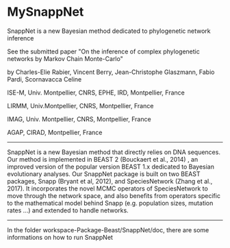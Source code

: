 # MySnappNet
SnappNet is a new Bayesian method dedicated to phylogenetic network inference

See the submitted paper "On the inference of complex phylogenetic networks by Markov Chain Monte-Carlo"

by Charles-Elie Rabier, Vincent Berry, Jean-Christophe Glaszmann, Fabio Pardi, Scornavacca Celine 


ISE-M, Univ. Montpellier, CNRS, EPHE, IRD, Montpellier, France

LIRMM, Univ.Montpellier, CNRS, Montpellier, France

IMAG, Univ. Montpellier, CNRS, Montpellier, France

AGAP, CIRAD, Montpellier, France 

***********************************************************************************************************************

SnappNet is a new Bayesian method that directly relies on DNA sequences. Our method is implemented in BEAST 2 (Bouckaert et al., 2014) , an improved version of the popular version BEAST 1.x dedicated to Bayesian evolutionary analyses. Our SnappNet package is built on two BEAST packages, Snapp (Bryant et al, 2012), and SpeciesNetwork (Zhang et al., 2017). It incorporates the novel MCMC operators of SpeciesNetwork to move through the network space, and also benefits from operators specific to the mathematical model behind Snapp (e.g. population sizes, mutation rates ...) and extended to handle networks. 

*************************************************************************************************************************

In the folder workspace-Package-Beast/SnappNet/doc, there are some informations on how to run SnappNet
